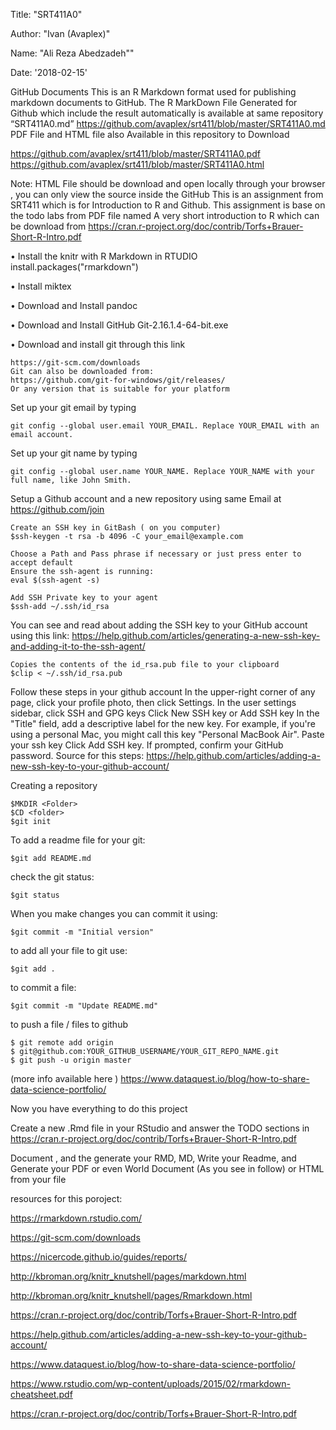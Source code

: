 Title: "SRT411A0" 

Author: "Ivan (Avaplex)"

Name: "Ali Reza Abedzadeh""

Date: '2018-02-15'

GitHub Documents
This is an R Markdown format used for publishing markdown documents to GitHub. The R MarkDown File Generated for Github which include the result automatically is available at same repository “SRT411A0.md” https://github.com/avaplex/srt411/blob/master/SRT411A0.md
PDF File and HTML file also Available in this repository to Download

https://github.com/avaplex/srt411/blob/master/SRT411A0.pdf
https://github.com/avaplex/srt411/blob/master/SRT411A0.html

Note: HTML File should be download and open locally through your browser , you can only view the source inside the GitHub
This is an assignment from SRT411 which is for Introduction to R and Github. This assignment is base on the todo labs from PDF file named A very short introduction to R which can be download from https://cran.r-project.org/doc/contrib/Torfs+Brauer-Short-R-Intro.pdf

•	Install the knitr with R Markdown in RTUDIO
	install.packages("rmarkdown")

•	Install miktex 

•	Download and Install pandoc

•	Download and Install GitHub Git-2.16.1.4-64-bit.exe

•	Download and install git through  this link

	https://git-scm.com/downloads
	Git can also be downloaded from:
	https://github.com/git-for-windows/git/releases/
	Or any version that is suitable for your platform

Set up your git email by typing 
	
	git config --global user.email YOUR_EMAIL. Replace YOUR_EMAIL with an email account.

Set up your git name by typing 
	
	git config --global user.name YOUR_NAME. Replace YOUR_NAME with your full name, like John Smith.

Setup a Github account and a new repository using same Email at	https://github.com/join

	Create an SSH key in GitBash ( on you computer)
	$ssh-keygen -t rsa -b 4096 -C your_email@example.com

	Choose a Path and Pass phrase if necessary or just press enter to accept default
	Ensure the ssh-agent is running: 
	eval $(ssh-agent -s)

	Add SSH Private key to your agent
	$ssh-add ~/.ssh/id_rsa

You can see and read about adding the SSH key to your GitHub account using this link:
https://help.github.com/articles/generating-a-new-ssh-key-and-adding-it-to-the-ssh-agent/

	Copies the contents of the id_rsa.pub file to your clipboard
	$clip < ~/.ssh/id_rsa.pub

Follow these steps in your github account
In the upper-right corner of any page, click your profile photo, then click Settings.
In the user settings sidebar, click SSH and GPG keys
Click New SSH key or Add SSH key
In the "Title" field, add a descriptive label for the new key. For example, if you're using a personal Mac, you might call this key "Personal MacBook Air".
Paste your ssh key
Click Add SSH key. 
If prompted, confirm your GitHub password.
Source for this steps:
https://help.github.com/articles/adding-a-new-ssh-key-to-your-github-account/

Creating a repository
	
	$MKDIR <Folder>
	$CD <folder>
	$git init

To add a readme file for your git: 

	$git add README.md

check the git status: 
	
	$git status
	
When you make changes you can commit it using: 

	$git commit -m "Initial version"
	
to add all your file to git use: 

	$git add .
	
to commit a file: 

	$git commit -m "Update README.md"

to push a file / files to github
	
	$ git remote add origin
	$ git@github.com:YOUR_GITHUB_USERNAME/YOUR_GIT_REPO_NAME.git
	$ git push -u origin master

(more info available here ) https://www.dataquest.io/blog/how-to-share-data-science-portfolio/

Now you have everything to do this project

Create a new .Rmd  file in your RStudio and answer the TODO sections in 
https://cran.r-project.org/doc/contrib/Torfs+Brauer-Short-R-Intro.pdf

Document , and the generate your RMD, MD, Write your Readme, and Generate your PDF or even World Document (As you see in follow) or HTML from your file



resources for this poroject:

https://rmarkdown.rstudio.com/

https://git-scm.com/downloads

https://nicercode.github.io/guides/reports/

http://kbroman.org/knitr_knutshell/pages/markdown.html

http://kbroman.org/knitr_knutshell/pages/Rmarkdown.html

https://cran.r-project.org/doc/contrib/Torfs+Brauer-Short-R-Intro.pdf

https://help.github.com/articles/adding-a-new-ssh-key-to-your-github-account/

https://www.dataquest.io/blog/how-to-share-data-science-portfolio/

https://www.rstudio.com/wp-content/uploads/2015/02/rmarkdown-cheatsheet.pdf

https://cran.r-project.org/doc/contrib/Torfs+Brauer-Short-R-Intro.pdf
